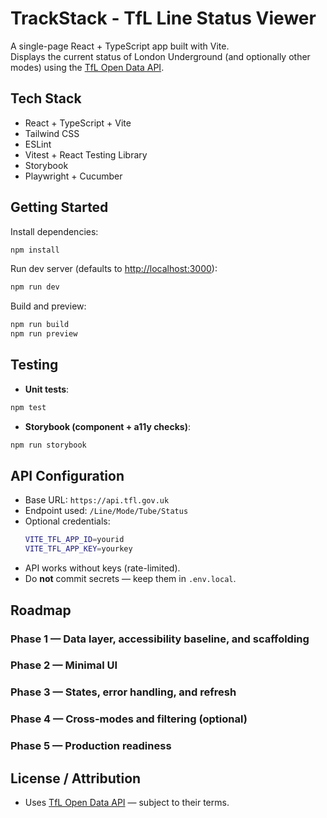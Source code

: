 # TrackStack - TfL Line Status Viewer

A single-page React + TypeScript app built with Vite.  
Displays the current status of London Underground (and optionally other modes) using
the [TfL Open Data API](https://api.tfl.gov.uk).

## Tech Stack

- React + TypeScript + Vite
- Tailwind CSS
- ESLint
- Vitest + React Testing Library
- Storybook
- Playwright + Cucumber

## Getting Started

Install dependencies:

```bash
npm install
````

Run dev server (defaults to [http://localhost:3000](http://localhost:3000)):

```bash
npm run dev
```

Build and preview:

```bash
npm run build
npm run preview
```

## Testing

- **Unit tests**:

```bash
npm test
```

- **Storybook (component + a11y checks)**:

```bash
npm run storybook
```

## API Configuration

- Base URL: `https://api.tfl.gov.uk`
- Endpoint used: `/Line/Mode/Tube/Status`
- Optional credentials:
    ```bash
    VITE_TFL_APP_ID=yourid
    VITE_TFL_APP_KEY=yourkey
    ```
- API works without keys (rate-limited).
- Do **not** commit secrets — keep them in `.env.local`.

## Roadmap

### Phase 1 — Data layer, accessibility baseline, and scaffolding

### Phase 2 — Minimal UI

### Phase 3 — States, error handling, and refresh

### Phase 4 — Cross-modes and filtering (optional)

### Phase 5 — Production readiness

## License / Attribution

- Uses [TfL Open Data API](https://api.tfl.gov.uk/) — subject to their terms.
